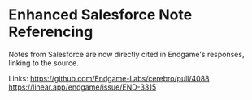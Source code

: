 # Enhanced Salesforce Note Referencing

Notes from Salesforce are now directly cited in Endgame's responses, linking to the source.

Links:
https://github.com/Endgame-Labs/cerebro/pull/4088
https://linear.app/endgame/issue/END-3315
